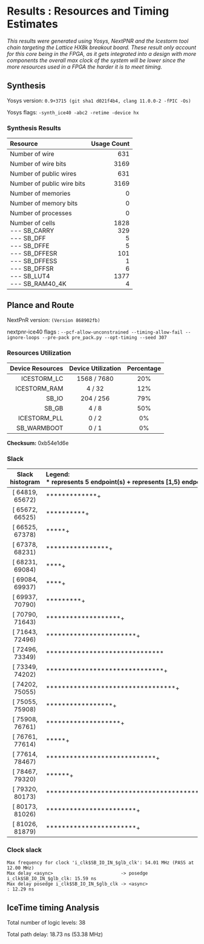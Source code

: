 # Results : Resources and Timing Estimates
_This results were generated using Yosys, NextPNR and the Icestorm tool chain targeting the Lattice HX8k breakout board. These result only account for this core being in the FPGA, as it gets integrated into a design with more components the overall max clock of the system will be lower since the more resources used in a FPGA the harder it is to meet timing._

## Synthesis 
 Yosys version: `0.9+3715 (git sha1 d021f4b4, clang 11.0.0-2 -fPIC -Os)`

 Yosys flags: `-synth_ice40 -abc2 -retime -device hx`

### Synthesis Results
| Resource                  | Usage Count | 
| :------------------------ | ----------: |
| Number of  wire           |          631|
| Number of wire bits       |         3169|
| Number of public wires    |          631|
| Number of public wire bits|         3169|
| Number of memories        |            0|
| Number of memory bits     |            0|
| Number of processes       |            0|
| Number of cells<br> --- SB_CARRY <br> --- SB_DFF <br> --- SB_DFFE <br> --- SB_DFFESR <br> --- SB_DFFESS <br> --- SB_DFFSR <br> --- SB_LUT4 <br> --- SB_RAM40_4K |               1828<br>329<br>5<br>5<br>101<br>1<br>6<br>1377<br>4|


## Plance and Route
NextPnR version: `(Version 868902fb)`

nextpnr-ice40 flags : `--pcf-allow-unconstrained --timing-allow-fail --ignore-loops --pre-pack pre_pack.py --opt-timing --seed 307`


### Resources Utilization 

|Device Resources |Device Utilization|Percentage|
| --------------: | :--------------: | :------: |
|ICESTORM_LC      |  1568 / 7680     |    20%   |
|ICESTORM_RAM     |     4 /   32     |    12%   |
|SB_IO            |   204 /  256     |    79%   |
|SB_GB            |     4 /    8     |    50%   |
|ICESTORM_PLL     |     0 /    2     |     0%   |
|SB_WARMBOOT      |     0 /    1     |     0%   |


**Checksum:** 0xb54e1d6e

### Slack

|**Slack histogram** | Legend:<br> * represents 5 endpoint(s) + represents [1,5) endpoint(s)|
| :--------------: | :-------------------------------------------------------- |
| [ 64819,  65672) |*************+|
| [ 65672,  66525) |**********+|
| [ 66525,  67378) |*****+|
| [ 67378,  68231) |****************+|
| [ 68231,  69084) |****+|
| [ 69084,  69937) |****+|
| [ 69937,  70790) |*********+|
| [ 70790,  71643) |*******************+|
| [ 71643,  72496) |***********************+|
| [ 72496,  73349) |****************************** |
| [ 73349,  74202) |******************************+|
| [ 74202,  75055) |*********************************+|
| [ 75055,  75908) |*****************+|
| [ 75908,  76761) |*******************+|
| [ 76761,  77614) |*****+|
| [ 77614,  78467) |****************************+|
| [ 78467,  79320) |******+|
| [ 79320,  80173) |************************************************************ |
| [ 80173,  81026) |***********************+|
| [ 81026,  81879) |***********************+|


### Clock slack

    Max frequency for clock 'i_clk$SB_IO_IN_$glb_clk': 54.01 MHz (PASS at 12.00 MHz)
    Max delay <async>                         -> posedge i_clk$SB_IO_IN_$glb_clk: 15.59 ns
    Max delay posedge i_clk$SB_IO_IN_$glb_clk -> <async>                        : 12.29 ns
    
## IceTime timing Analysis

Total number of logic levels: 38

Total path delay: 18.73 ns (53.38 MHz)
